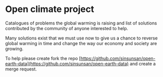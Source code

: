 # Open climate project

Catalogues of problems the global warming is raising and list of solutions contributed by the community of anyone interested to help.

Many solutions exist that we must use now to give us a chance to reverse global warming in time and change the way our economy and society are growing. 



To help please create fork the repo [https://github.com/sinsunsan/open-earth-data](https://github.com/sinsunsan/open-earth-data) and create a merge request.

